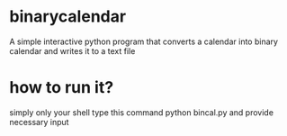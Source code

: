 # binarycalendar
A simple interactive python program that converts a calendar into binary calendar  and writes it to a text file

# how to run it?
simply only your shell type this command   python bincal.py
and provide necessary input

